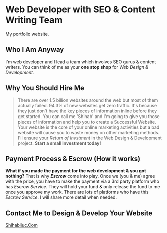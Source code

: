 # Web Developer with SEO & Content Writing Team
My portfolio website.

## Who I Am Anyway
I'm web developer and I lead a team which involves SEO gurus & content writers. You can think of me as your **one stop shop** for _Web Design & Development._

## Why You Should Hire Me
> There are over 1.5 billion websites around the web but most of them actually failed. 94.3% of new websites get zero traffic. It's because they just don't have the key pieces of information inline before they get started. You can call me 'Shihab' and I'm going to give you those pieces of information and help you to create a Successful Website. Your website is the core of your online marketing activities but a bad website will cause you to waste money on other marketing methods. I'll ensure your _Return of Invstment_ in the Web Design & Development project. **Start a small Investment today!**

## Payment Process & Escrow (How it works)
**What if you made the payment for the web development & you got nothing?** That is why **_Escrow_** come into play. Once we (you & me) agree with the price, you have to make the payment via a 3rd party platform who has _Escrow Service._ They will hold your fund & only release the fund to me once you approve my work. There are lots of platforms who have this _Escrow Service_. I will share more detail when needed.

## Contact Me to Design & Develop Your Website
[Shihabiiuc.Com](https://www.shihabiiuc.com/)
